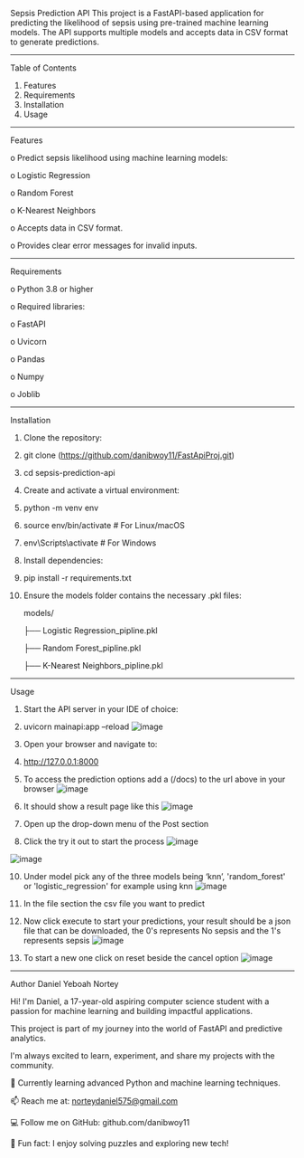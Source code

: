
Sepsis Prediction API
This project is a FastAPI-based application for predicting the likelihood of sepsis using pre-trained machine learning models. The API supports multiple models and accepts data in CSV format to generate predictions.
________________________________________
Table of Contents
1.	Features
2.	Requirements
3.	Installation
4.	Usage
________________________________________
Features

o	Predict sepsis likelihood using machine learning models: 

o	Logistic Regression

o	Random Forest

o	K-Nearest Neighbors

o	Accepts data in CSV format.

o	Provides clear error messages for invalid inputs.

________________________________________
Requirements

o	Python 3.8 or higher

o	Required libraries: 

o	FastAPI

o	Uvicorn

o	Pandas

o	Numpy

o	Joblib
________________________________________
Installation
1.	Clone the repository:
2.	git clone (https://github.com/danibwoy11/FastApiProj.git)
3.	cd sepsis-prediction-api
4.	Create and activate a virtual environment:
5.	python -m venv env
6.	source env/bin/activate  # For Linux/macOS
7.	env\Scripts\activate     # For Windows
8.	Install dependencies:
9.	pip install -r requirements.txt
10.	Ensure the models folder contains the necessary .pkl files:
    
	models/

	├── Logistic Regression_pipline.pkl

	├── Random Forest_pipline.pkl

	├── K-Nearest Neighbors_pipline.pkl

________________________________________
Usage
1.	Start the API server in your IDE of choice:
2.	uvicorn mainapi:app –reload
 ![image](https://github.com/user-attachments/assets/2f67db8f-9fd6-4f8d-a2e1-6617057ffb51)

3.	Open your browser and navigate to:
4.	http://127.0.0.1:8000
5.	To access the prediction options add a (/docs) to the url above in your browser
 ![image](https://github.com/user-attachments/assets/9ffbb076-f32a-450f-98d6-5c25da47d7d0)
6.	It should show a result page like this
   ![image](https://github.com/user-attachments/assets/96fdff67-1b43-447f-bfab-6c812ff84fba)
7.	Open up the drop-down menu of the Post section
   

8.	Click the try it out to start the process
   ![image](https://github.com/user-attachments/assets/8487e5d5-211e-4956-a5f1-416d59c9ffb7)

   ![image](https://github.com/user-attachments/assets/8c918590-07a6-483c-b16f-98a3f1205762)

10.	Under model pick any of the three models being ‘knn’, 'random_forest' or 'logistic_regression' for example using knn
    ![image](https://github.com/user-attachments/assets/5e379b4e-03a4-4f56-ac9a-27a679cb5483)

11.	In the file section the csv file you want to predict
12.	Now click execute to start your predictions, your result should be a json file that can be downloaded,
    the 0's represents No sepsis and the 1's represents sepsis
    ![image](https://github.com/user-attachments/assets/b03db564-4ffb-4edb-b56b-fb785848f6d5)
 
13.	To start a new one click on reset beside  the cancel option
    ![image](https://github.com/user-attachments/assets/11a2f142-c010-452a-ab53-71ebd459defb)


________________________________________

Author
Daniel Yeboah Nortey

Hi! I'm Daniel, a 17-year-old aspiring computer science student with a passion for machine learning and building impactful applications.

This project is part of my journey into the world of FastAPI and predictive analytics.

I'm always excited to learn, experiment, and share my projects with the community.


🌱 Currently learning advanced Python and machine learning techniques.

📫 Reach me at: norteydaniel575@gmail.com

💻 Follow me on GitHub: github.com/danibwoy11

🌟 Fun fact: I enjoy solving puzzles and exploring new tech!
